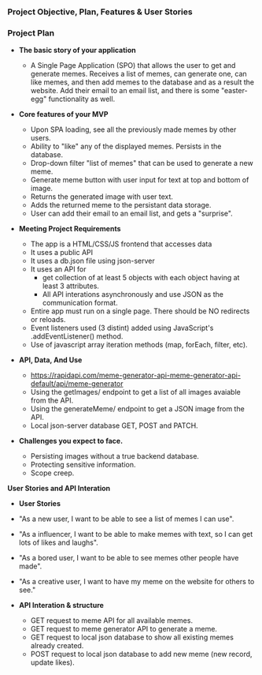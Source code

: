 ### Project Objective, Plan, Features & User Stories

### Project Plan

- **The basic story of your application**
  - A Single Page Application (SPO) that allows the user to get and generate memes. Receives a list of memes, can generate one, can like memes, and then add memes to the database and as a result the website. Add their email to an email list, and there is some "easter-egg" functionality as well.

- **Core features of your MVP**
  - Upon SPA loading, see all the previously made memes by other users. 
  - Ability to "like" any of the displayed memes. Persists in the database.
  - Drop-down filter "list of memes" that can be used to generate a new meme.
  - Generate meme button with user input for text at top and bottom of image.
  - Returns the generated image with user text. 
  - Adds the returned meme to the persistant data storage.
  - User can add their email to an email list, and gets a "surprise".
  
- **Meeting Project Requirements**
  - The app is a HTML/CSS/JS frontend that accesses data 
  - It uses a public API 
  - It uses a db.json file using json-server
  - It uses an API for
    - get collection of at least 5 objects with each object having at least 3 attributes. 
    - All API interations asynchronously and use JSON as the communication format. 
  - Entire app must run on a single page. There should be NO redirects or reloads.
  - Event listeners used (3 distint) added using JavaScript's .addEventListener() method.
  - Use of javascript array iteration methods (map, forEach, filter, etc).

- **API, Data, And Use**
  - https://rapidapi.com/meme-generator-api-meme-generator-api-default/api/meme-generator
  - Using the getImages/ endpoint to get a list of all images avaiable from the API.
  - Using the generateMeme/ endpoint to get a JSON image from the API.
  - Local json-server database GET, POST and PATCH.

- **Challenges you expect to face.**
  - Persisting images without a true backend database.
  - Protecting sensitive information.
  - Scope creep.

**User Stories and API Interation**

  - **User Stories**
  - "As a new user, I want to be able to see a list of memes I can use".
  - "As a influencer, I want to be able to make memes with text, so I can get lots of likes and laughs".
  - "As a bored user, I want to be able to see memes other people have made".
  - "As a creative user, I want to have my meme on the website for others to see." 

- **API Interation & structure**
  - GET request to meme API for all available memes.
  - GET request to meme generator API to generate a meme.
  - GET request to local json database to show all existing memes already created.
  - POST request to local json database to add new meme (new record, update likes).